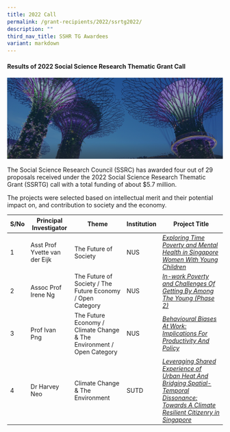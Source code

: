 ```yaml
---
title: 2022 Call
permalink: /grant-recipients/2022/ssrtg2022/
description: ""
third_nav_title: SSHR TG Awardees
variant: markdown
---
```

#### **Results of 2022 Social Science Research Thematic Grant Call**
![](/images/hero-banner.png)

The Social Science Research Council (SSRC) has awarded&nbsp;four&nbsp;out of 29 proposals received under the 2022 Social Science Research Thematic Grant (SSRTG) call with a total funding of about $5.7 million. 

The projects were selected based on intellectual merit and their potential impact on, and contribution to society and the economy.<br> 


| S/No | Principal<br>Investigator |Theme| Institution |Project Title |
| -------- | -------- | -------- | -------- | -------- |
| 1 |  Asst Prof Yvette van der Eijk |The Future of Society|NUS |*[Exploring Time Poverty and Mental Health in Singapore Women With Young Children](https://www.ssrc.edu.sg/projects/thematic-grant/yvette2022/)* |
| 2 | Assoc Prof Irene Ng |The Future of Society / The Future Economy / Open Category| NUS |*[In-work Poverty and Challenges Of Getting By Among The Young (Phase 2)](https://www.ssrc.edu.sg/projects/thematic-grant/irene2022/)*  
| 3 |  Prof Ivan Png|The Future Economy / Climate Change &amp; The Environment / Open Category|NUS | *[Behavioural Biases At Work: Implications For Productivity And Policy](https://www.ssrc.edu.sg/projects/thematic-grant/ivan2022/)* |
| 4 |  Dr Harvey Neo|Climate Change &amp; The Environment|SUTD | *[Leveraging Shared Experience of Urban Heat And Bridging Spatial-Temporal Dissonance: Towards A Climate Resilient Citizenry in Singapore](https://www.ssrc.edu.sg/projects/thematic-grant/harvey2022/)* |